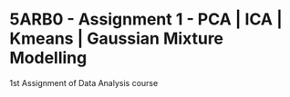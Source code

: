 # 5ARB0 - Assignment 1 - PCA | ICA | Kmeans | Gaussian Mixture Modelling

1st Assignment of Data Analysis course
